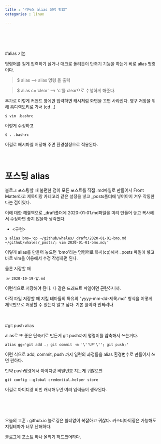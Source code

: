 ```yaml
---
title : "리눅스 alias 설정 방법"
categories : linux   

---
```

<br/><br/><br/><br/>
#alias 기본

명령어를 길게 입력하기 싫거나 매크로 돌리듯이 단축기 기능을 하는게 바로 alias 명령이다.


> $ alias   -->   alias 명령 올 출력

> $ alias c='clear'   -->   'c'를 clear으로 수행하게 해준다. 

추가로 이렇게 커맨드 창에만 입력하면 캐시처럼 화면을 끄면 사라진다. 
영구 저장을 위해 홈디렉토리로 가서 (cd ..) 

```
$ vim .bashrc
```

이렇게 수정하고 

```
$ . .bashrc
```

이걸로 배시파일 저장해 주면 환경설정으로 적용된다. 
<br/><br/><br/>

# 포스팅 alias

블로그 포스팅할 때 불편한 점이 모든 포스트를 직접 .md파일로 만들어서 Front Matter라고 제목이랑 카테고리 같은 설정을 넣고 
_posts폴더에 넣어야지 겨우 작동한다는 점이였다. 

이에 대한 해결책으로 _draft폴더에 2020-01-01.md파일을 미리 만들어 놓고 복사해서 수정하면 좋지 않을까 생각했다.


- <구현> 


```
$ alias bmo='cp ~/github/whales/_draft/2020-01-01-bmo.md ~/github/whales/_posts/; vim 2020-01-01-bmo.md;'
```


이렇게 alias를 만들어 놓으면 'bmo'라는 명령어로 복사(cp)해서 _posts 파일에 넣고 바로 vim을 이용해서 수정 작성하면 된다.  

물론 저장할 때
  
```
:w 2020-10-19-얖.md 
```

이런식으로 저장해야 된다. 다 같은 드래프트 파일이면 곤란하니까.

        
아직 파일 저장할 때 지킬 테마들의 특유의 "yyyy-mm-dd-제목.md" 형식을 어떻게 제목만으로 저장할 수 있는지 알고 싶다. 
기본 룰이라 안되려나
<br/><br/><br/><br/>
#git push alias

alias로 또 좋은 단축키로 만든게 git push까지 명령어를 압축해서 쓰는거다.

```
alias gg='git add .; git commit -m '\''UP'\''; git push;'
```

이런 식으로 add, commit, push 까지 일련의 과정들을 alias 환경변수로 만들어서 쓰면 편하다.

만약 push명령에서 아이디랑 비밀번호 치는게 귀찮으면 
```
git config --global credential.helper store
```

이걸로 아이디랑 비번 캐시해두면 여러 입력들이 생략된다.
<br/><br/><br/><br/><br/>

오늘의 교훈 : github.io 블로깅은 쓸데없이 복잡하고 귀찮다. 커스터마이징은 가능해도 지킬테마가 너무 난해하다. 


블로그에 포스트 하나 올리기 하드코어하다.

